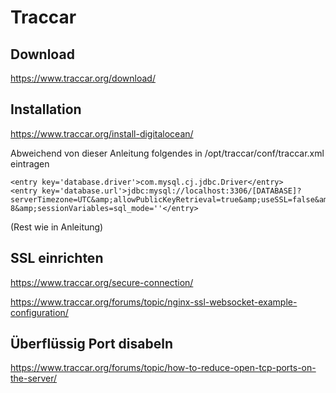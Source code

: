 # Traccar

## Download

https://www.traccar.org/download/

## Installation

https://www.traccar.org/install-digitalocean/

Abweichend von dieser Anleitung folgendes in /opt/traccar/conf/traccar.xml eintragen

    <entry key='database.driver'>com.mysql.cj.jdbc.Driver</entry>
    <entry key='database.url'>jdbc:mysql://localhost:3306/[DATABASE]?serverTimezone=UTC&amp;allowPublicKeyRetrieval=true&amp;useSSL=false&amp;allowMultiQueries=true&amp;autoReconnect=true&amp;useUnicode=yes&amp;characterEncoding=UTF-8&amp;sessionVariables=sql_mode=''</entry>

(Rest wie in Anleitung)

## SSL einrichten

https://www.traccar.org/secure-connection/

https://www.traccar.org/forums/topic/nginx-ssl-websocket-example-configuration/

## Überflüssig Port disabeln

https://www.traccar.org/forums/topic/how-to-reduce-open-tcp-ports-on-the-server/


